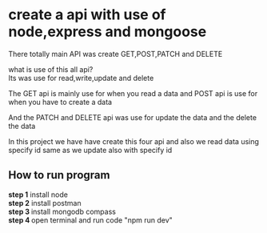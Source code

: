 # create a api with use of node,express and mongoose

There totally main API was create GET,POST,PATCH and DELETE

what is use of this all api?</br>
Its was use for read,write,update and delete</br>

The GET api is mainly use for when you read a data and POST api is use for when you have to create a data

And the PATCH and DELETE api was use  for update the data and the delete the data

In this project we have have create this four api and also we read data using specify id same as we update also with specify id

## How to run program
<b>step 1</b>  install node <br>
<b>step 2</b>  install postman <br>
<b>step 3 </b> install mongodb compass<br>
<b>step 4 </b> open terminal and run code "npm run dev"

